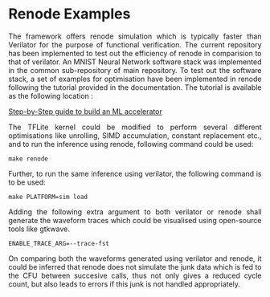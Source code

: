 # Renode Examples 

<p align="justify"> The framework offers renode simulation which is typically faster than Verilator for the purpose of functional verification. The current repository has been implemented to test out the efficiency of renode in comparision to that of verilator. An MNIST Neural Network software stack was implemented in the common sub-repository of main repository. To test out the software stack, a set of examples for optimisation have been implemented in renode following the tutorial provided in the documentation. The tutorial is available as the following location : </p>

[Step-by-Step guide to build an ML accelerator](https://cfu-playground.readthedocs.io/en/latest/step-by-step.html)

<p align="justify">  The TFLite kernel could be modified to perform several different optimisations like unrolling, SIMD accumulation, constant replacement etc., and to run the inference using renode, following command could be used: </p> 

```
make renode
```
<p align="justify">  Further, to run the same inference using verilator, the following command is to be used: </p> 

```
make PLATFORM=sim load
```
<p align="justify"> Adding the following extra argument to both verilator or renode shall generate the waveform traces which could be visualised using open-source tools like gtkwave. </p> 

```
ENABLE_TRACE_ARG=--trace-fst
```
<p align="justify"> On comparing both the waveforms generated using verilator and renode, it could be inferred that renode does not simulate the junk data which is fed to the CFU between succesive calls, thus not only gives a reduced cycle count, but also leads to errors if this junk is not handled appropriately. </p>
